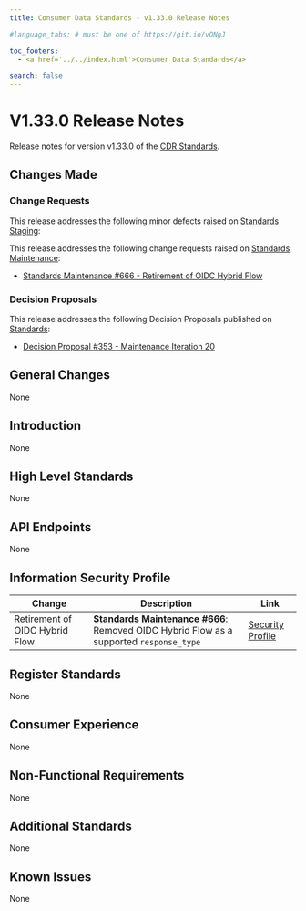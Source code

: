 ```yaml
---
title: Consumer Data Standards - v1.33.0 Release Notes

#language_tabs: # must be one of https://git.io/vQNgJ

toc_footers:
  - <a href='../../index.html'>Consumer Data Standards</a>

search: false
---
```


# V1.33.0 Release Notes
Release notes for version v1.33.0 of the [CDR Standards](../../index.html).

## Changes Made
### Change Requests

This release addresses the following minor defects raised on [Standards Staging](https://github.com/ConsumerDataStandardsAustralia/standards-staging/issues):



This release addresses the following change requests raised on [Standards Maintenance](https://github.com/ConsumerDataStandardsAustralia/standards-maintenance/issues):

- [Standards Maintenance #666 - Retirement of OIDC Hybrid Flow](https://github.com/ConsumerDataStandardsAustralia/standards-maintenance/issues/666)


### Decision Proposals
This release addresses the following Decision Proposals published on [Standards](https://github.com/ConsumerDataStandardsAustralia/standards/issues):

- [Decision Proposal #353 - Maintenance Iteration 20](https://github.com/ConsumerDataStandardsAustralia/standards/issues/353)


## General Changes
None


## Introduction
None


## High Level Standards
None


## API Endpoints
None


## Information Security Profile
|Change|Description|Link|
|------|-----------|----|
| Retirement of OIDC Hybrid Flow | [**Standards Maintenance #666**](https://github.com/ConsumerDataStandardsAustralia/standards-maintenance/issues/666): Removed OIDC Hybrid Flow as a supported `response_type` | [Security Profile](../../#security-profile)


## Register Standards
None


## Consumer Experience
None


## Non-Functional Requirements
None


## Additional Standards
None


## Known Issues
None
